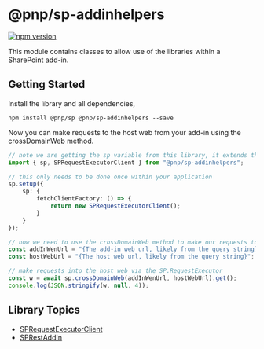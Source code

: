 # @pnp/sp-addinhelpers

[![npm version](https://badge.fury.io/js/%40pnp%2Fsp-addinhelpers.svg)](https://badge.fury.io/js/%40pnp%2Fsp-addinhelpers)

This module contains classes to allow use of the libraries within a SharePoint add-in.

## Getting Started

Install the library and all dependencies,

`npm install @pnp/sp @pnp/sp-addinhelpers --save`

Now you can make requests to the host web from your add-in using the crossDomainWeb method.

```TypeScript
// note we are getting the sp variable from this library, it extends the sp export from @pnp/sp to add the required helper methods
import { sp, SPRequestExecutorClient } from "@pnp/sp-addinhelpers";

// this only needs to be done once within your application
sp.setup({
    sp: {
        fetchClientFactory: () => {
            return new SPRequestExecutorClient();
        }
    }
});

// now we need to use the crossDomainWeb method to make our requests to the host web
const addInWenUrl = "{The add-in web url, likely from the query string}";
const hostWebUrl = "{The host web url, likely from the query string}";

// make requests into the host web via the SP.RequestExecutor
const w = await sp.crossDomainWeb(addInWenUrl, hostWebUrl).get();
console.log(JSON.stringify(w, null, 4));
```

## Library Topics

* [SPRequestExecutorClient](sp-request-executor-client.md)
* [SPRestAddIn](sp-rest-addin.md)
